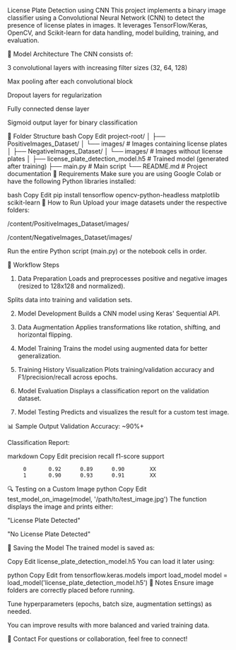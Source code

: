 License Plate Detection using CNN
This project implements a binary image classifier using a Convolutional Neural Network (CNN) to detect the presence of license plates in images. It leverages TensorFlow/Keras, OpenCV, and Scikit-learn for data handling, model building, training, and evaluation.

🧠 Model Architecture
The CNN consists of:

3 convolutional layers with increasing filter sizes (32, 64, 128)

Max pooling after each convolutional block

Dropout layers for regularization

Fully connected dense layer

Sigmoid output layer for binary classification

📁 Folder Structure
bash
Copy
Edit
project-root/
│
├── PositiveImages_Dataset/
│   └── images/     # Images containing license plates
│
├── NegativeImages_Dataset/
│   └── images/     # Images without license plates
│
├── license_plate_detection_model.h5  # Trained model (generated after training)
├── main.py         # Main script
└── README.md       # Project documentation
🔧 Requirements
Make sure you are using Google Colab or have the following Python libraries installed:

bash
Copy
Edit
pip install tensorflow opencv-python-headless matplotlib scikit-learn
🚀 How to Run
Upload your image datasets under the respective folders:

/content/PositiveImages_Dataset/images/

/content/NegativeImages_Dataset/images/

Run the entire Python script (main.py) or the notebook cells in order.

📝 Workflow Steps
1. Data Preparation
Loads and preprocesses positive and negative images (resized to 128x128 and normalized).

Splits data into training and validation sets.

2. Model Development
Builds a CNN model using Keras' Sequential API.

3. Data Augmentation
Applies transformations like rotation, shifting, and horizontal flipping.

4. Model Training
Trains the model using augmented data for better generalization.

5. Training History Visualization
Plots training/validation accuracy and F1/precision/recall across epochs.

6. Model Evaluation
Displays a classification report on the validation dataset.

7. Model Testing
Predicts and visualizes the result for a custom test image.

📊 Sample Output
Validation Accuracy: ~90%+

Classification Report:

markdown
Copy
Edit
precision    recall  f1-score   support

         0       0.92      0.89      0.90        XX
         1       0.90      0.93      0.91        XX
🔍 Testing on a Custom Image
python
Copy
Edit
test_model_on_image(model, '/path/to/test_image.jpg')
The function displays the image and prints either:

"License Plate Detected"

"No License Plate Detected"

💾 Saving the Model
The trained model is saved as:

Copy
Edit
license_plate_detection_model.h5
You can load it later using:

python
Copy
Edit
from tensorflow.keras.models import load_model
model = load_model('license_plate_detection_model.h5')
📌 Notes
Ensure image folders are correctly placed before running.

Tune hyperparameters (epochs, batch size, augmentation settings) as needed.

You can improve results with more balanced and varied training data.

📧 Contact
For questions or collaboration, feel free to connect!
